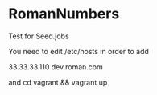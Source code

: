 RomanNumbers
============

Test for Seed.jobs

You need to edit /etc/hosts in order to add

33.33.33.110 dev.roman.com

and cd vagrant && vagrant up
